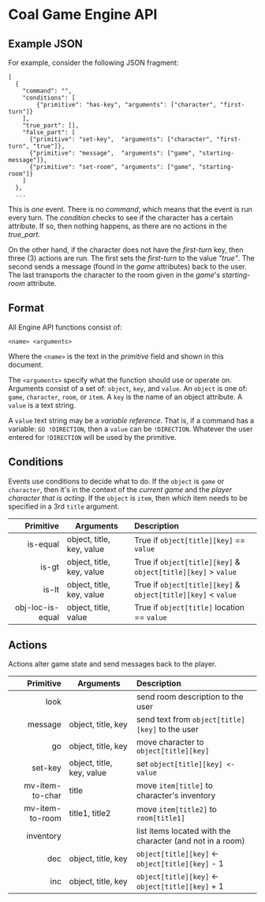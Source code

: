 # Coal Game Engine API

## Example JSON
For example, consider the following JSON fragment:

```
[
  {
    "command": "",
    "conditions": [
        {"primitive": "has-key", "arguments": ["character", "first-turn"]}
    ],
    "true_part": [],
    "false_part": [
      {"primitive": "set-key",  "arguments": ["character", "first-turn", "true"]},
      {"primitive": "message",  "arguments": ["game", "starting-message"]},
      {"primitive": "set-room", "arguments": ["game", "starting-room"]}
    ]
  },
  ...
```
This is _one_ event. There is no _command_, which means that the event is run every turn. The _condition_ checks to see if the character has a certain attribute. If so, then nothing happens, as there are no actions in the _true\_part_.

On the other hand, if the character does not have the _first-turn_ key, then three (3) actions are run. The first sets the _first-turn_ to the value _"true"_. The second sends a message (found in the _game_ attributes) back to the user. The last transports the character to the room given in the _game_'s _starting-room_ attribute.


## Format
All Engine API functions consist of:

`<name> <arguments>`

Where the `<name>` is the text in the _primitive_ field and shown in this document.

The `<arguments>` specify what the function should use or operate on. Arguments consist of a set of: `object`, `key`, and `value`. An `object` is one of: `game`, `character`, `room`, or `item`. A `key` is the name of an object attribute. A `value` is a text string.

A `value` text string may be a _variable reference_. That is, if a command has a variable: `GO !DIRECTION`, then a `value` can be `!DIRECTION`. Whatever the user entered for `!DIRECTION` will be used by the primitive.

## Conditions
Events use conditions to decide what to do. If the `object` is `game` or `character`, then it's in the context of the _current game_ and the _player character that is acting_. If the `object` is `item`, then _which_ item needs to be specified in a 3rd `title` argument.

| Primitive          | Arguments                 | Description                                                  |
|-------------------:|---------------------------|:-------------------------------------------------------------|
| is-equal           | object, title, key, value | True if `object[title][key]` == `value`                      |
| is-gt              | object, title, key, value | True if `object[title][key]` & `object[title][key]` > `value`|
| is-lt              | object, title, key, value | True if `object[title][key]` & `object[title][key]` < `value`|
| obj-loc-is-equal   | object, title, value      | True if `object[title]` location == `value`                  |


## Actions
Actions alter game state and send messages back to the player.

| Primitive          | Arguments                 | Description                                                  |
|-------------------:|---------------------------|:-------------------------------------------------------------|
| look               |                           | send room description to the user                            |
| message            | object, title, key        | send text from `object[title][key]` to the user              |
| go                 | object, title, key        | move character to `object[title][key]`                       |
| set-key            | object, title, key, value | set `object[title][key] <- value`                            |
| mv-item-to-char    | title                     | move `item[title]` to character's inventory                  |
| mv-item-to-room    | title1, title2            | move `item[title2]` to `room[title1]`                        |
| inventory          |                           | list items located with the character (and not in a room)    |
| dec                | object, title, key        | `object[title][key]` <- `object[title][key]` - 1             |
| inc                | object, title, key        | `object[title][key]` <- `object[title][key]` + 1             |